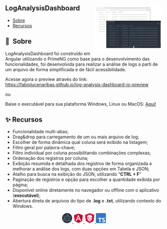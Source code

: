 ## LogAnalysisDashboard  <img width=220 height=152 align=right src="https://github.com/FabioLucenaRibas/log-analysis-dashboard-io/blob/main/doc/tela.png" />

- [Sobre](#-sobre)
- [Recursos](#-recursos)

## 🔖&nbsp; Sobre

LogAnalysisDashboard foi construído em Angular utilizando o PrimeNG como base para o desenvolvimento das funcionalidades, foi desenvolvida para realizar a análise de logs a parti de um arquivo de forma simplificada e de fácil acessibilidade.


Acesse agora o preview através do link: https://fabiolucenaribas.github.io/log-analysis-dashboard-io-preview

ou

Baixe o executável para sua plataforma Windows, Linux ou MacOS: [Aqui!](https://github.com/FabioLucenaRibas/log-analysis-dashboard-io/releases/latest)

## ✨ Recursos

- Funcionalidade multi-abas;
- Drag&drop para carregamento de um ou mais arquivo de log;
- Escolher de forma dinâmica qual coluna será exibido na listagem;
- Filtro geral por palavra-chave;
- Filtro individual por coluna possibilitando combinações complexas;
- Ordenação dos registros por coluna;
- Exibição resumida e detalhada dos registros de forma organizada a melhorar a análise dos logs, com duas opções em Tabela e JSON;
- Atalho para busca na exibição do JSON, utilizando “**CTRL + F**”
- Paginação de registros e opção para escolher a quantidade exibida por página;
- Disponível online diretamente no navegador ou offline com o aplicativo (**executável**);
- Abertura direta de arquivos do tipo de **.log** e **.txt**, utilizando contexto do Windows. 

<p align="center">
    <a href="https://www.electronjs.org/">
    <img src="https://github.com/FabioLucenaRibas/log-analysis-dashboard-io/blob/main/doc/electron.png" alt="Electron" />
  </a>
  <a href="https://angular.io/">
    <img src="https://github.com/FabioLucenaRibas/log-analysis-dashboard-io/blob/main/doc/angular.png" alt="Angular" />
  </a>
    <a href="https://primeng.org/">
    <img src="https://github.com/FabioLucenaRibas/log-analysis-dashboard-io/blob/main/doc/primeng.png" alt="PrimeNg" />
  </a>
  <a href="https://www.typescriptlang.org/">
    <img src="https://github.com/FabioLucenaRibas/log-analysis-dashboard-io/blob/main/doc/typescript.png" alt="TypeScript" />
  </a>
</p>
